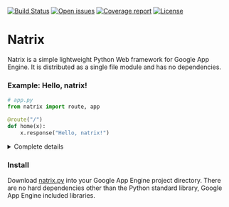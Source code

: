 [![Build Status][build-status-img]][build-status-url]
[![Open issues][open-issues-img]][open-issues-url]
[![Coverage report][coverage-report-img]][coverage-report-url]
[![License][license-img]][license-url]

# Natrix
Natrix is a simple lightweight Python Web framework for Google App Engine. It is distributed as a single file module and has no dependencies.

### Example: Hello, natrix!

```python
# app.py
from natrix import route, app

@route("/")
def home(x):
    x.response("Hello, natrix!")
```

<details><summary>Complete details</summary>

<p>

Project structure and files:
```
.
├── app.py
├── app.yaml
└── natrix.py
```

```yaml
# app.yaml
application: sample
version: debug

runtime: python27
api_version: 1
threadsafe: false

handlers:
- url: /.*
  script: app.app

libraries:
- { name: jinja2, version: "2.6" }
```

Running:
```
dev_appserver.py .

INFO     2019-01-23 04:56:07,089 devappserver2.py:278] Skipping SDK update check.
INFO     2019-01-23 04:56:07,348 api_server.py:275] Starting API server at: http://localhost:49668
INFO     2019-01-23 04:56:07,357 dispatcher.py:256] Starting module "default" running at: http://localhost:8080
INFO     2019-01-23 04:56:07,360 admin_server.py:150] Starting admin server at: http://localhost:8000
```
</p></details>

### Install
Download [natrix.py](https://github.com/gmunkhbaatarmn/natrix/raw/v0.1.8/natrix.py) into your Google App Engine project directory.
There are no hard dependencies other than the Python standard library, Google App Engine included libraries.

[build-status-img]: https://img.shields.io/travis/gmunkhbaatarmn/natrix.svg
[build-status-url]: https://travis-ci.org/gmunkhbaatarmn/natrix

[open-issues-img]: https://img.shields.io/github/issues/gmunkhbaatarmn/natrix.svg
[open-issues-url]: https://github.com/gmunkhbaatarmn/natrix/issues

[coverage-report-img]: https://coveralls.io/repos/github/gmunkhbaatarmn/natrix/badge.svg?branch=master
[coverage-report-url]: https://coveralls.io/github/gmunkhbaatarmn/natrix?branch=master

[license-img]: https://img.shields.io/github/license/gmunkhbaatarmn/natrix.svg
[license-url]: https://github.com/gmunkhbaatarmn/natrix/blob/master/LICENSE
